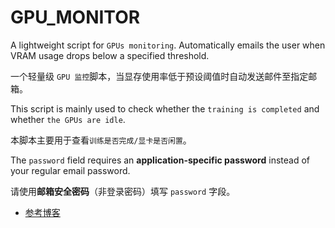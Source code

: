 # GPU_MONITOR
A lightweight script for `GPUs monitoring`. Automatically emails the user when VRAM usage drops below a specified threshold.  

一个轻量级 `GPU 监控`脚本，当显存使用率低于预设阈值时自动发送邮件至指定邮箱。

This script is mainly used to check whether the `training is completed` and whether `the GPUs are idle`.

本脚本主要用于查看`训练是否完成/显卡是否闲置`。

The `password` field requires an **application-specific password** instead of your regular email password.

请使用**邮箱安全密码**（非登录密码）填写 `password` 字段。

   - [参考博客](https://blog.csdn.net/qq_42076902/article/details/131900459)
